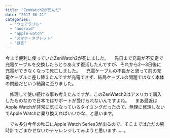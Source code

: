 ```yaml
---
title: "ZenWatch2が死んだ"
date: "2017-06-21"
categories: 
  - "ウェアラブル"
  - "android"
  - "apple-watch"
  - "スマホ・タブレット"
  - "戯言"
---
```


今まで便利に使っていたZenWatch2が死にました。 　先日まで充電が不安定で充電ケーブルを交換したらとりあえず復活したんですが、それから2〜3日後に充電ができなくなって死亡しました。 　充電ケーブルの不良かと思って前の充電ケーブルに差し替えたんですが充電できず、結局ケーブルの問題ではなく本体の問題だという結論に至りました。

　修理して使い続ける事も考えたんですが、このZenWatch2はアメリカで購入したものなので日本ではサポートが受けられないんですよね。 　まあ最近はApple Watchが非常に気になっているタイミングだったので、無理に修理しないでApple Watchに乗り換えればいいかな、と思います。

　でも多分今年の秋口にApple Watch Series3が出るので、そこまではただの腕時計でごまかせないかチャレンジしてみようと思います……。

